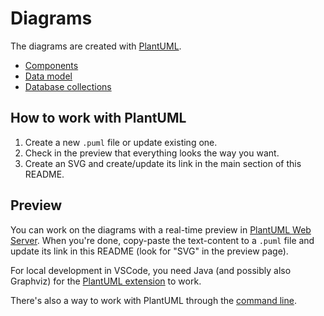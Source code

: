 # Diagrams

The diagrams are created with [PlantUML](https://plantuml.com/).

- [Components](https://www.plantuml.com/plantuml/svg/RL5DQ_Cm3BxdLuWSNjuTolx0AEq-EWg3TR3TUb4SDPWwSh7ibMtilyzMGXV20aaiFnzwBAyaOeYfTnMQw0FK3zn24WereEYYgk0Gi2UeDy5p1EAsXgyAneTzcw4dtrbMYIkh6VgIIABrBF2stJFc3WQTIGxB9X1d1QduS4fsfjqvpBgYGJDu_7-zlRzIEWxqx_oE4H-zxnp1dVEfXGRDKUFEqsvie0Q5OBtRZjQ6HC1uZi4xzMuRFCsph5dE50J-NR88lblk9f7EmKOw93RoHq-9FX2q6B5q7zlCUCydOgK8HS2k2zJfcAwHFN_qzbEhFKSFnGuxWYQP8qMryrbTn3eLlGfOBCUpbCk4nMAv7CPSFWN4Kc0fRkPK1IUL6gfmmjLIRITdLsWaLR_xGvYCbiKbwoh_K-z-0000)
- [Data model](https://www.plantuml.com/plantuml/svg/NL5TJy8m57tlhxZPaouC1sniB26o408gQ4AGH8qXNNU9aurAru9e_E-sMI3EXtwav-CqvmvAIOLKHKu8JzwHIL0b2c8sY21BeG-M7xIfr_FNJf9wpF6wdk-4OSzr60jwBTe9apOoYvmDTWfBcV4jELqg8oiS8T_uhV6kUyjdao_n72JC-akI-2bDteGVu6u6AOSZLo05tMCE7oZWWBY1v0YCYkkQSir5eN9gnCju-ZW26rgkwy8LN0HssxCxNTUzh2dsL6GqoV6U5cXayNAy6iRprM8UBqVJbLuFmvl5Kqt3tdZ6iDJqbs_prmWidGARmcfelrnXP59_6d12_Jhe6wpPRBwUgwBRyg3RhWw8AYBqZGqXrH2uu_oZsVhbt34Pu3Oru_i5)
- [Database collections](https://www.plantuml.com/plantuml/svg/hLJ1Rjim3BtxAtpS1lGFYg11qWp1WhPetTqPcNMuo98doTkoeVy-KcwiM6qEnNQHfKVwyJrHqfKFu4BVwgAmss-eGWd6caDhU__eqPL_Yf8H_nETvvc6W3xCuxfu7d_fiypoW--tochzaJ6gin_dOGIMsDh6GRSZTOBUQJ33ain-uP31UbnNTe_cPSuAXRo5XjGcnQAUz5_IUPGdKkjKMYWmm182yDGwQiY0NbaREaT62dVMKo1ho3I31yQ-z-W5yn9dnQUkKyaO6VP6XHuq_SOwCKyATwJsMD-ZicsBfeQHt0OqWKuL9Nx5EG5Cy0jh92sMMbx7OJL_t5GykvRbQit3vtiUreBToV0WM2KOjPrrWOLWuauE4-c_KaKcjREaKApLv3iD1zPUauG5GgySTRAgy5V840V6Qv3f5pnmxCcwjjUGZjaMzR4tYS6XbhFm5Hp1LkCDjCYePva3ou_JG1BjKYl-pow06lTWc2xExqJobkoisMEcQfasvrMieg3nDNheyBndjGEjqJIuhX66Ra70nhh3soBb6c8zLuCyEQTFXEvTCfTlzjTpQ_BKV0Eoek_mpuOxK7jei5oHGn-im_BoKcxY5ZpEPj5w2rsvkDrihXVL-lRc8MBbz87qvQUBYzaKYrbz2lP7BB-iGpX7EJMrN2XcaxSczpCKoK5EV2x5vlGvvypnEUyZaDOlNu7YgrKa3ISIYhnwf5JdGjC3LHJ55OVxLly5)

## How to work with PlantUML

1. Create a new `.puml` file or update existing one.
2. Check in the preview that everything looks the way you want.
3. Create an SVG and create/update its link in the main section of this README.

## Preview

You can work on the diagrams with a real-time preview in [PlantUML Web Server](https://www.plantuml.com/plantuml/dumla/SoWkIImgAStDuNBAJrBGjLDmpCbCJbMmKiX8pSd9vt98pKi1IW80). When you're done, copy-paste the text-content to a `.puml` file and update its link in this README (look for "SVG" in the preview page).

For local development in VSCode, you need Java (and possibly also Graphviz) for the [PlantUML extension](https://marketplace.visualstudio.com/items?itemName=jebbs.plantuml) to work.

There's also a way to work with PlantUML through the [command line](https://plantuml.com/en-dark/starting).
